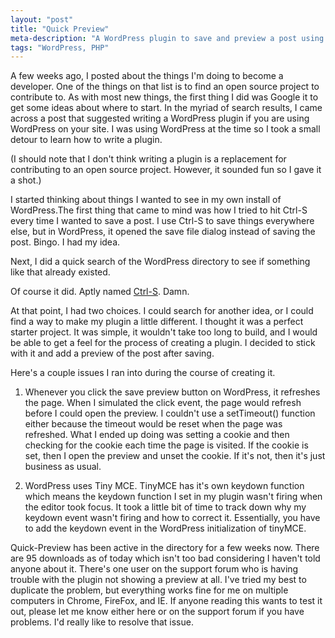 ```yaml
---
layout: "post"
title: "Quick Preview"
meta-description: "A WordPress plugin to save and preview a post using Ctrl+S (Cmd+S)"
tags: "WordPress, PHP"
---
```


A few weeks ago, I posted about the things I'm doing to become a developer. One of the things on that list is to find an open source project to contribute to. As with most new things, the first thing I did was Google it to get some ideas about where to start. In the myriad of search results, I came across a post that suggested writing a WordPress plugin if you are using WordPress on your site. I was using WordPress at the time so I took a small detour to learn how to write a plugin.  

(I should note that I don't think writing a plugin is a replacement for contributing to an open source project. However, it sounded fun so I gave it a shot.)

I started thinking about things I wanted to see in my own install of WordPress.The first thing that came to mind was how I tried to hit Ctrl-S every time I wanted to save a post. I use Ctrl-S to save things everywhere else, but in WordPress, it opened the save file dialog instead of saving the post. Bingo. I had my idea.

Next, I did a quick search of the WordPress directory to see if something like that already existed.

Of course it did. Aptly named [Ctrl-S][1]. Damn.

At that point, I had two choices. I could search for another idea, or I could find a way to make my plugin a little different. I thought it was a perfect starter project. It was simple, it wouldn't take too long to build, and I would be able to get a feel for the process of creating a plugin. I decided to stick with it and add a preview of the post after saving.

Here's a couple issues I ran into during the course of creating it.

1. Whenever you click the save preview button on WordPress, it refreshes the page. When I simulated the click event, the page would refresh before I could open the preview. I couldn't use a setTimeout() function either because the timeout would be reset when the page was refreshed. What I ended up doing was setting a cookie and then checking for the cookie each time the page is visited. If the cookie is set, then I open the preview and unset the cookie. If it's not, then it's just business as usual.

2. WordPress uses Tiny MCE. TinyMCE has it's own keydown function which means the keydown function I set in my plugin wasn't firing when the editor took focus. It took a little bit of time to track down why my keydown event wasn't firing and how to correct it. Essentially, you have to add the keydown event in the WordPress initialization of tinyMCE.

Quick-Preview has been active in the directory for a few weeks now. There are 95 downloads as of today which isn't too bad considering I haven't told anyone about it. There's one user on the support forum who is having trouble with the plugin not showing a preview at all. I've tried my best to duplicate the problem, but everything works fine for me on multiple computers in Chrome, FireFox, and IE. If anyone reading this wants to test it out, please let me know either here or on the support forum if you have problems. I'd really like to resolve that issue.

[1]: http://wordpress.org/extend/plugins/ctrl-s/ "Ctrl-S WordPress Plugin"